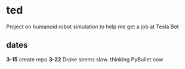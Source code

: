 # ted
Project on humanoid robot simulation to help me get a job at Tesla Bot



## dates
**3-15** create repo
**3-22** Drake seems slow. thinking PyBullet now
